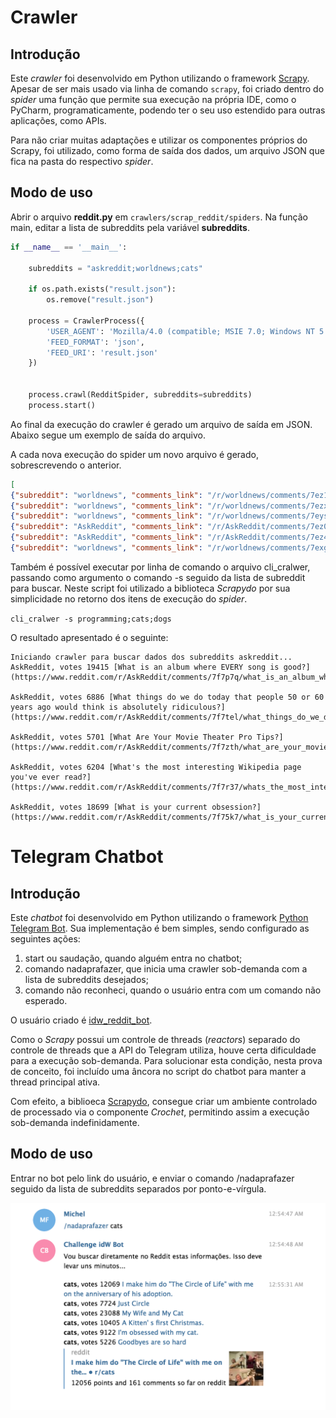 # Crawler

## Introdução

Este _crawler_ foi desenvolvido em Python utilizando o framework [Scrapy](https://scrapy.org/).
Apesar de ser mais usado via linha de comando `scrapy`, foi criado dentro do _spider_ uma função 
que permite sua execução na própria IDE, como o PyCharm, programaticamente, podendo ter o seu 
uso estendido para outras aplicações, como APIs.

Para não criar muitas adaptações e utilizar os componentes próprios do Scrapy, foi utilizado,
como forma de saída dos dados, um arquivo JSON que fica na pasta do respectivo _spider_.

## Modo de uso

Abrir o arquivo **reddit.py** em `crawlers/scrap_reddit/spiders`.
Na função main, editar a lista de subreddits pela variável **subreddits**.

```python
if __name__ == '__main__':

    subreddits = "askreddit;worldnews;cats"

    if os.path.exists("result.json"):
        os.remove("result.json")

    process = CrawlerProcess({
        'USER_AGENT': 'Mozilla/4.0 (compatible; MSIE 7.0; Windows NT 5.1)',
        'FEED_FORMAT': 'json',
        'FEED_URI': 'result.json'
    })


    process.crawl(RedditSpider, subreddits=subreddits)
    process.start()
```

Ao final da execução do crawler é gerado um arquivo de saída em JSON.
Abaixo segue um exemplo de saída do arquivo.

A cada nova execução do spider um novo arquivo é gerado, sobrescrevendo o anterior.

```json
[
{"subreddit": "worldnews", "comments_link": "/r/worldnews/comments/7ez1rb/right_for_all_to_access_the_internet_is/", "thread_link": "https://www.reddit.com/r/worldnews/comments/7ez1rb/right_for_all_to_access_the_internet_is/", "title": "Right for all to access the internet is \u2018non-negotiable\u2019, says Indian Minister for Law & Information Technology at global cyberspace meet", "upvote": 55909},
{"subreddit": "worldnews", "comments_link": "/r/worldnews/comments/7ezxt0/manafort_flight_records_show_deeper_kremlin_ties/", "thread_link": "https://www.reddit.com/r/worldnews/comments/7ezxt0/manafort_flight_records_show_deeper_kremlin_ties/", "title": "Manafort flight records show deeper Kremlin ties than previously known", "upvote": 5358},
{"subreddit": "worldnews", "comments_link": "/r/worldnews/comments/7eyspr/uk_officially_falls_out_of_worlds_top_five/", "thread_link": "https://www.reddit.com/r/worldnews/comments/7eyspr/uk_officially_falls_out_of_worlds_top_five/", "title": "UK officially falls out of world\u2019s top five economies, Government admits", "upvote": 11251},
{"subreddit": "AskReddit", "comments_link": "/r/AskReddit/comments/7ez0aq/what_is_embarrassing_to_do_alone_but_fun_to_do_in/", "thread_link": "https://www.reddit.com/r/AskReddit/comments/7ez0aq/what_is_embarrassing_to_do_alone_but_fun_to_do_in/", "title": "What is embarrassing to do alone but fun to do in groups?", "upvote": 26021},
{"subreddit": "AskReddit", "comments_link": "/r/AskReddit/comments/7ez41n/police_officers_of_reddit_whats_the_oddest_place/", "thread_link": "https://www.reddit.com/r/AskReddit/comments/7ez41n/police_officers_of_reddit_whats_the_oddest_place/", "title": "Police officers of Reddit, what's the oddest place you've encountered people you formerly arrested?", "upvote": 6095},
{"subreddit": "worldnews", "comments_link": "/r/worldnews/comments/7exgh6/trump_exposed_covert_israeli_commando_raid_deep/", "thread_link": "https://www.reddit.com/r/worldnews/comments/7exgh6/trump_exposed_covert_israeli_commando_raid_deep/", "title": "Trump exposed covert Israeli commando raid deep in Syria to Russia", "upvote": 33594}
```
Também é possível executar por linha de comando o arquivo cli_cralwer, passando como argumento
o comando -s seguido da lista de subreddit para buscar. Neste script foi utilizado a 
biblioteca _Scrapydo_ por sua simplicidade no retorno dos itens de execução do _spider_.

`cli_cralwer -s programming;cats;dogs`

O resultado apresentado é o seguinte:

```
Iniciando crawler para buscar dados dos subreddits askreddit...
AskReddit, votes 19415 [What is an album where EVERY song is good?](https://www.reddit.com/r/AskReddit/comments/7f7p7q/what_is_an_album_where_every_song_is_good/) 

AskReddit, votes 6886 [What things do we do today that people 50 or 60 years ago would think is absolutely ridiculous?](https://www.reddit.com/r/AskReddit/comments/7f7tel/what_things_do_we_do_today_that_people_50_or_60/) 

AskReddit, votes 5701 [What Are Your Movie Theater Pro Tips?](https://www.reddit.com/r/AskReddit/comments/7f7zth/what_are_your_movie_theater_pro_tips/) 

AskReddit, votes 6204 [What's the most interesting Wikipedia page you've ever read?](https://www.reddit.com/r/AskReddit/comments/7f7r37/whats_the_most_interesting_wikipedia_page_youve/) 

AskReddit, votes 18699 [What is your current obsession?](https://www.reddit.com/r/AskReddit/comments/7f75k7/what_is_your_current_obsession/) 
```

# Telegram Chatbot

## Introdução

Este _chatbot_ foi desenvolvido em Python utilizando o framework [Python Telegram Bot](https://github.com/python-telegram-bot/python-telegram-bot).
Sua implementação é bem simples, sendo configurado as seguintes ações:

1. start ou saudação, quando alguém entra no chatbot;
2. comando nadaprafazer, que inicia uma crawler sob-demanda com a lista de subreddits desejados;
3. comando não reconheci, quando o usuário entra com um comando não esperado.

O usuário criado é [idw_reddit_bot](tg://resolve?domain=idw_reddit_bot).

Como o _Scrapy_ possui um controle de threads (_reactors_) separado do controle de threads que a API do Telegram
utiliza, houve certa dificuldade para a execução sob-demanda.
Para solucionar esta condição, nesta prova de conceito, foi incluído uma âncora no script do 
chatbot para manter a thread principal ativa.

Com efeito, a biblioeca [Scrapydo](https://github.com/rmax/scrapydo), consegue criar um ambiente 
controlado de processado via o componente _Crochet_, permitindo assim a execução sob-demanda indefinidamente.

## Modo de uso

Entrar no bot pelo link do usuário, e enviar o comando /nadaprafazer seguido da lista de 
subreddits separados por ponto-e-vírgula.

![Imagem do Chatbot](bot_image.png)